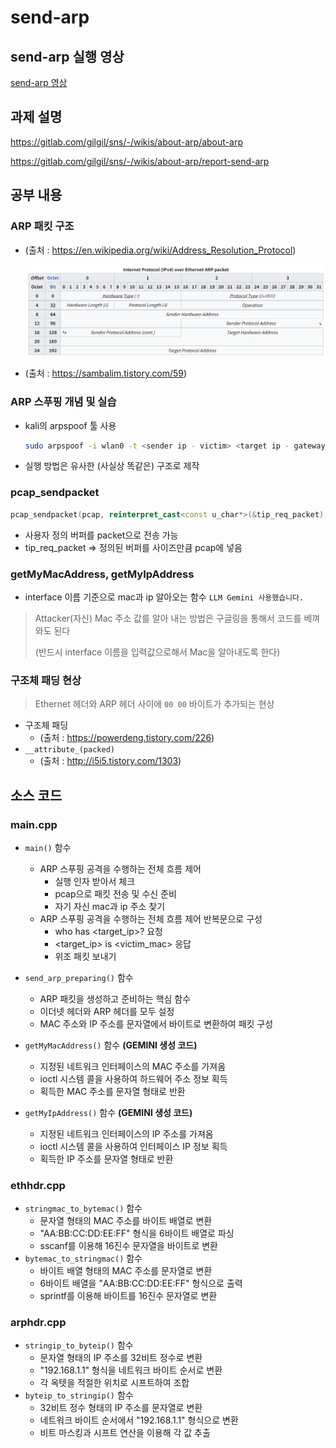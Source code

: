 # send-arp

## send-arp 실행 영상

[send-arp 영상](https://youtu.be/itRUpaqz2H0)

## 과제 설명

https://gitlab.com/gilgil/sns/-/wikis/about-arp/about-arp

https://gitlab.com/gilgil/sns/-/wikis/about-arp/report-send-arp

## 공부 내용

### ARP 패킷 구조

- (출처 : https://en.wikipedia.org/wiki/Address_Resolution_Protocol)
    
    ![image.png](arp_header.png)
    
- (출처 : https://sambalim.tistory.com/59)

### ARP 스푸핑 개념 및 실습

- kali의 arpspoof 툴 사용
    
    ```bash
    sudo arpspoof -i wlan0 -t <sender ip - victim> <target ip - gateway>
    ```
    
- 실행 방법은 유사한 (사실상 똑같은) 구조로 제작

### pcap_sendpacket

```cpp
pcap_sendpacket(pcap, reinterpret_cast<const u_char*>(&tip_req_packet), sizeof(tip_req_packet))
```

- 사용자 정의 버퍼를 packet으로 전송 가능
- tip_req_packet ⇒ 정의된 버퍼를 사이즈만큼 pcap에 넣음

### getMyMacAddress, getMyIpAddress

- interface 이름 기준으로 mac과 ip 알아오는 함수 `LLM Gemini 사용했습니다.`

> Attacker(자신) Mac 주소 값를 알아 내는 방법은 구글링을 통해서 코드를 베껴 와도 된다
> 
> 
> (반드시 interface 이름을 입력값으로해서 Mac을 알아내도록 한다)
> 

### 구조체 패딩 현상

> Ethernet 헤더와 ARP 헤더 사이에 `00 00` 바이트가 추가되는 현상
> 
- 구조체 패딩
    - (출처 : https://powerdeng.tistory.com/226)
- `__attribute_(packed)`
    - (출처 : http://i5i5.tistory.com/1303)

## 소스 코드

### main.cpp

- `main()` 함수
    - ARP 스푸핑 공격을 수행하는 전체 흐름 제어
        - 실행 인자 받아서 체크
        - pcap으로 패킷 전송 및 수신 준비
        - 자기 자신 mac과 ip 주소 찾기
    - ARP 스푸핑 공격을 수행하는 전체 흐름 제어 반복문으로 구성
        - who has <target_ip>? 요청
        - <target_ip> is <victim_mac> 응답
        - 위조 패킷 보내기
    
- `send_arp_preparing()` 함수
    - ARP 패킷을 생성하고 준비하는 핵심 함수
    - 이더넷 헤더와 ARP 헤더를 모두 설정
    - MAC 주소와 IP 주소를 문자열에서 바이트로 변환하여 패킷 구성

- `getMyMacAddress()` 함수 **(GEMINI 생성 코드)**
    - 지정된 네트워크 인터페이스의 MAC 주소를 가져옴
    - ioctl 시스템 콜을 사용하여 하드웨어 주소 정보 획득
    - 획득한 MAC 주소를 문자열 형태로 반환
- `getMyIpAddress()` 함수 **(GEMINI 생성 코드)**
    - 지정된 네트워크 인터페이스의 IP 주소를 가져옴
    - ioctl 시스템 콜을 사용하여 인터페이스 IP 정보 획득
    - 획득한 IP 주소를 문자열 형태로 반환

### **ethhdr.cpp**

- `stringmac_to_bytemac()` 함수
    - 문자열 형태의 MAC 주소를 바이트 배열로 변환
    - "AA:BB:CC:DD:EE:FF" 형식을 6바이트 배열로 파싱
    - sscanf를 이용해 16진수 문자열을 바이트로 변환
- `bytemac_to_stringmac()` 함수
    - 바이트 배열 형태의 MAC 주소를 문자열로 변환
    - 6바이트 배열을 "AA:BB:CC:DD:EE:FF" 형식으로 출력
    - sprintf를 이용해 바이트를 16진수 문자열로 변환
    

### **arphdr.cpp**

- `stringip_to_byteip()` 함수
    - 문자열 형태의 IP 주소를 32비트 정수로 변환
    - "192.168.1.1" 형식을 네트워크 바이트 순서로 변환
    - 각 옥텟을 적절한 위치로 시프트하여 조합
- `byteip_to_stringip()` 함수
    - 32비트 정수 형태의 IP 주소를 문자열로 변환
    - 네트워크 바이트 순서에서 "192.168.1.1" 형식으로 변환
    - 비트 마스킹과 시프트 연산을 이용해 각 값 추출